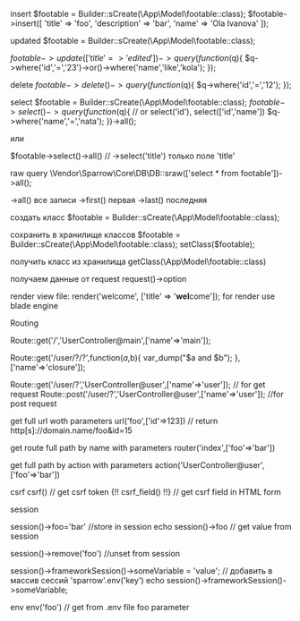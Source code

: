 insert
$footable = Builder::sCreate(\App\Model\footable::class);
$footable->insert([
    'title' => 'foo',
    'description' => 'bar',
    'name' => 'Ola Ivanova'
]);

updated
$footable = Builder::sCreate(\App\Model\footable::class);

$footable->update([
    'title'=>'edited'
])->query(function($q){
    $q->where('id','=','23')->or()->where('name','like','kola');
});

delete
$footable->delete()->query(function($q){
    $q->where('id','=','12');
});


select
$footable = Builder::sCreate(\App\Model\footable::class);
    $footable->select()->query(function($q){    // or select('id'), select(['id','name'])
        $q->where('name','=','nata');
    })->all();

или 

$footable->select()->all()  // ->select('title') только поле 'title'

raw query
\Vendor\Sparrow\Core\DB\DB::sraw(['select * from footable'])->all();

->all()     все записи
->first()   первая
->last()    последняя

создать класс
$footable = Builder::sCreate(\App\Model\footable::class);

сохранить в хранилище классов
$footable = Builder::sCreate(\App\Model\footable::class);
setClass($footable);

получить класс из хранилища
getClass(\App\Model\footable::class)


получаем данные от request
request()->option


render view file:
 render('welcome', ['title' => '<b>wel</b>come']);
 for render use blade engine


Routing

Route::get('/','UserController@main',['name'=>'main']);

Route::get('/user/?/?',function($a,$b){
    var_dump("$a and $b");
},['name'=>'closure']);

Route::get('/user/?','UserController@user',['name'=>'user']);   // for get request
Route::post('/user/?','UserController@user',['name'=>'user']);  //for post request

get full url woth parameters
url('foo',['id'=>123]) // return http[s]://domain.name/foo&id=15

get route full path by name with parameters
router('index',['foo'=>'bar'])

get full path by action with parameters
action('UserController@user',['foo'=>'bar'])

csrf
csrf()  // get csrf token
{!! csrf_field() !!}    // get csrf field in HTML form

session

session()->foo='bar'    //store in session
echo session()->foo     // get value from session

session()->remove('foo')    //unset from session

session()->frameworkSession()->someVariable = 'value';  // добавить в массив сессий 'sparrow'.env('key')
echo session()->frameworkSession()->someVariable;


env
env('foo')  // get from .env file foo parameter

